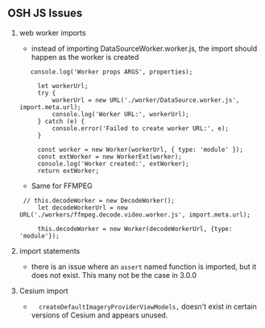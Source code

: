 OSH JS Issues
---

1. web worker imports
    - instead of importing DataSourceWorker.worker.js, the import should happen as the worker is created
   ```
      console.log('Worker props ARGS', properties);

        let workerUrl;
        try {
            workerUrl = new URL('./worker/DataSource.worker.js', import.meta.url);
            console.log('Worker URL:', workerUrl);
        } catch (e) {
            console.error('Failed to create worker URL:', e);
        }

        const worker = new Worker(workerUrl, { type: 'module' });
        const extWorker = new WorkerExt(worker);
        console.log('Worker created:', extWorker);
        return extWorker;
      ```
    - Same for FFMPEG
   ```
    // this.decodeWorker = new DecodeWorker();
        let decodeWorkerUrl = new URL('./workers/ffmpeg.decode.video.worker.js', import.meta.url);

        this.decodeWorker = new Worker(decodeWorkerUrl, {type: 'module'});
   ```
   
2. import statements
   - there is an issue where an `assert` named function is imported, but it does not exist. This many not be the case in
3.0.0
3. Cesium import
    - `  createDefaultImageryProviderViewModels,` doesn't exist in certain versions of Cesium and appears unused.